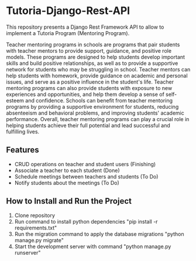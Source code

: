 # Tutoria-Django-Rest-API

This repository presents a Django Rest Framework API to allow to implement a Tutoria Program (Mentoring Program). 

Teacher mentoring programs in schools are programs that pair students with teacher mentors to provide support, guidance, and positive role models. These programs are designed to help students develop important skills and build positive relationships, as well as to provide a supportive network for students who may be struggling in school. Teacher mentors can help students with homework, provide guidance on academic and personal issues, and serve as a positive influence in the student's life. Teacher mentoring programs can also provide students with exposure to new experiences and opportunities, and help them develop a sense of self-esteem and confidence. Schools can benefit from teacher mentoring programs by providing a supportive environment for students, reducing absenteeism and behavioral problems, and improving students' academic performance. Overall, teacher mentoring programs can play a crucial role in helping students achieve their full potential and lead successful and fulfilling lives.



## Features
* CRUD operations on teacher and student users (Finishing)
* Associate a teacher to each student (Done)
* Schedule meetings between teachers and students (To Do)
* Notify students about the meetings (To Do)


## How to Install and Run the Project

1. Clone repository
2. Run command to install python dependencies "pip install -r requirements.txt"
3. Run the migration command to apply the database migrations "python manage.py migrate"
4. Start the development server with command "python manage.py runserver"
